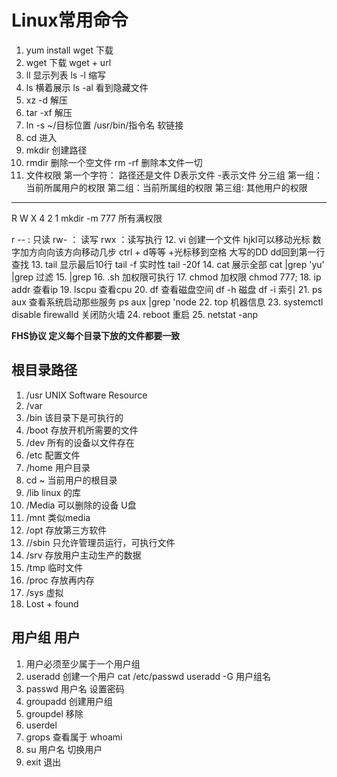 # Linux常用命令

1. yum install wget     下载
2. wget                 下载   wget + url
3. ll                    显示列表   ls -l 缩写
4. ls                    横着展示  ls -al 看到隐藏文件
5. xz -d                解压
6. tar -xf               解压
7. ln -s ~/目标位置 /usr/bin/指令名  软链接
8. cd                   进入
9. mkdir                创建路径  
10. rmdir               删除一个空文件   rm -rf 删除本文件一切
11. 文件权限
      第一个字符： 路径还是文件 D表示文件 -表示文件
      分三组
      第一组：当前所属用户的权限
      第二组：当前所属组的权限
      第三组: 其他用户的权限
- - -
   R W X
   4 2 1   mkdir -m 777 所有满权限

   r --  : 只读
   rw-   ： 读写
   rwx   ：读写执行
12. vi                  创建一个文件  hjkl可以移动光标  数字加方向向该方向移动几步  ctrl + d等等 +光标移到空格 大写的DD dd回到第一行 查找
13. tail        显示最后10行  tail -f 实时性  tail -20f
14. cat        展示全部     cat  |grep 'yu' |grep 过滤
15. |grep
16. .sh        加权限可执行
17. chmod       加权限   chmod 777;
18. ip addr  查看ip
19. lscpu   查看cpu
20. df    查看磁盘空间 df -h 磁盘   df -i  索引
21. ps aux   查看系统启动那些服务   ps aux |grep 'node
22. top  机器信息
23. systemctl disable firewalld   关闭防火墙
24. reboot   重启
25. netstat -anp  

**FHS协议 定义每个目录下放的文件都要一致**
## 根目录路径

1. /usr UNIX Software Resource
2. /var
3. /bin  该目录下是可执行的
4. /boot 存放开机所需要的文件
5. /dev   所有的设备以文件存在
6. /etc   配置文件
7. /home   用户目录
8. cd ~    当前用户的根目录
9. /lib    linux 的库
10. /Media  可以删除的设备 U盘
11. /mnt    类似media  
12. /opt    存放第三方软件
13. //sbin  只允许管理员运行，可执行文件
14. /srv     存放用户主动生产的数据
15. /tmp     临时文件
16. /proc     存放再内存
17. /sys      虚拟
18. Lost + found


## 用户组  用户

1. 用户必须至少属于一个用户组
2. useradd  创建一个用户  cat /etc/passwd   useradd -G 用户组名
3. passwd 用户名 设置密码
4. groupadd 创建用户组
5. groupdel  移除
6. userdel
7. grops   查看属于  whoami
8. su 用户名   切换用户
9. exit  退出



